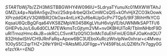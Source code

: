 $START$bWj7b/ZZH3MiSTBBGWHY4W096lU+5LdryaTYunuXc01MXWWTAhJGMZLk4p+Na9An5gvZhxi/25drp4rbeQI3xCmWCsQlS+kOfvHjXZCO3kOowkXPrzddGKzV3QWBiR2OkOax4ntLirK2uf6eAUpGcPn7TQp5/9IF3RihHfkYCGKqsaU6QcBgQFqa64VKS8ZMpVK0458KgLVtuH6vlgVE/bUWNMkSAPTFi/6GHEPvbJo/L6u6d0CLM7EWkmsTcGjtym2VM+nv0KBHUlToR/TblmNHbtF9DuRlTrnozHmc4kJB+okRCLC5vnK1z0Q1iO3nMcTduEhFmUEGIbFJOaKndQU7832HdwIShVCH9JRnFaRq+Apxw6BC3UEboXuRczWtvlpNw0xhrar+c4Mveu1O0yS5C2qrTHZ+2INrY9H2+RAtsM0JGFIlgp+YV459FbLoLQZl6fx7lr7qgy0Ge1zcYA==$END$
